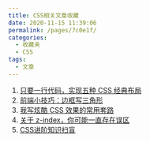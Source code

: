 ```yaml
---
title: CSS相关文章收藏
date: 2020-11-15 11:39:06
permalink: /pages/7c0e1f/
categories: 
  - 收藏夹
  - CSS
tags: 
  - 文章
---
```


1. [只要一行代码，实现五种 CSS 经典布局][url-1]
2. [前端小技巧：边框写三角形][url-2]
3. [我写炫酷 CSS 效果的常用套路][url-3]
4. [关于 z-index，你可能一直存在误区][url-4]
5. [CSS进阶知识扫盲][url-5]

[url-1]: https://mp.weixin.qq.com/s?__biz=MzI4NjAxNjY4Nw==&mid=2650223671&idx=1&sn=6f4ef3e67ed8b2a6009cba02a26a5af5&chksm=f3e0c1f7c49748e1e88cff524ed139fb2cf12caab3664c6a00ec7bc2f833d0cd1d85e9942f3a&mpshare=1&scene=1&srcid=0810a7mdTYtLTtg3GnYMbgdr&sharer_sharetime=1597021798800&sharer_shareid=76605a84a018b6b091677b5240ac0709&key=b2b8256ddce703214010e353940d038565c796326370b7cd93e91e8ca076bfd40ccc0f1c6bd7da4f4ee6b16debb35f2ac9f77ff252312b815f79efc57746827d373ff32471675a876a56fba67d9e5c0cbdf56fd8b5d7d3f379d7f567d3a1f2d08f4038590d12903699cafeaa78ecfa12787305b9ab99ea8b4d1d4699ab4232a5&ascene=1&uin=MTQ3NTQwOTg4MQ%3D%3D&devicetype=Windows+10+x64&version=62090529&lang=zh_CN&exportkey=AcZlTejZIXWkfsHsx1FctI0%3D&pass_ticket=MRyC7ujU4ZM5Jd3KfXI5vZmueAawa0qE8vlOHZ%2FvhuGICkvC3xEEPurwkBShLSAQ&wx_header=0
[url-2]:https://mp.weixin.qq.com/s/8vcrfzh5J5aSRGSPRwFASQ
[url-3]:https://juejin.im/post/6881546676188741645
[url-4]:https://mp.weixin.qq.com/s?__biz=MzIzNDYzNzkzOA==&mid=2247485579&idx=1&sn=bc90752ec75d01c6874c69f1e6c02da8&chksm=e8f21796df859e80c4d405a15d5a04137c7b181ccafdce5a80fad9204511e5c4a1441881a5cf&mpshare=1&scene=1&srcid=0924U1N3YFI6coPrbbm1XWOZ&sharer_sharetime=1605410832901&sharer_shareid=5688763f8acaabd0d626e7493c4e0cdc&key=60815bf891252fab7c7a1248ad947066ae0e701450714dcb73a762aa4cebf4d68c36a1712572059ffc44b2596ba29952b6608c8bb3fb7db82d3c1ce62826637789167e0d3019f0aba59bdff1058647e298e0b62a5cb45493f2a03ef457cc9488008f370a94db6513c2190556961377606f2fae156040533da7216d65fb81e9cd&ascene=1&uin=MTQ3NTQwOTg4MQ%3D%3D&devicetype=Windows+10+x64&version=6300002f&lang=zh_CN&exportkey=AVVL3SbinZnz4ZuJozMen0I%3D&pass_ticket=JqWxJa8bdrA7kFFDjJ2Ugc%2BYxmazPx5u%2F6xeLa%2BxAbZK6LhP5THzmDnEUiZl159n&wx_header=0
[url-5]:https://juejin.cn/post/6866789805615742989
